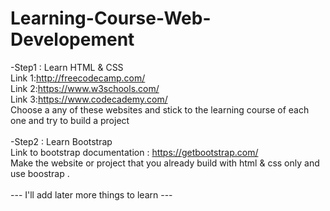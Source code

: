# Learning-Course-Web-Developement

-Step1 : Learn HTML & CSS \
Link 1:http://freecodecamp.com/ \
Link 2:https://www.w3schools.com/ \
Link 3:https://www.codecademy.com/ \
Choose a any of these websites and stick to the learning course of each one and try to build a project\
\
-Step2 : Learn Bootstrap \
Link to bootstrap documentation : https://getbootstrap.com/ \
Make the website or project that you already build with html & css only and use boostrap . \
\
--- I'll add later more things to learn ---
